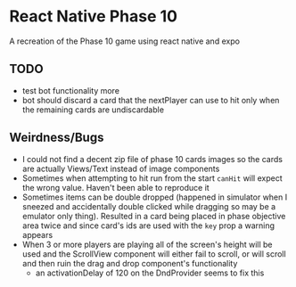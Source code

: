 # React Native Phase 10
A recreation of the Phase 10 game using react native and expo

## TODO
 - test bot functionality more
 - bot should discard a card that the nextPlayer can use to hit only when the remaining cards
   are undiscardable


## Weirdness/Bugs
 - I could not find a decent zip file of phase 10 cards images so the cards are actually Views/Text instead of image components
 - Sometimes when attempting to hit run from the start `canHit` will expect the wrong value. Haven't been able to reproduce it
 - Sometimes items can be double dropped (happened in simulator when I sneezed and accidentally double clicked while    dragging so may be a emulator only thing). Resulted in a card being placed in phase objective area twice and since card's ids are used with the  `key` prop a warning appears
 - When 3 or more players are playing all of the screen's height will be used and the ScrollView component will either fail to scroll, or will scroll and then ruin the drag and drop component's functionality
    * an activationDelay of 120 on the DndProvider seems to fix this
